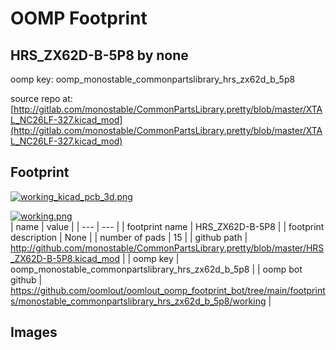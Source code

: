 # OOMP Footprint  
## HRS_ZX62D-B-5P8  by none  
  
oomp key: oomp_monostable_commonpartslibrary_hrs_zx62d_b_5p8  
  
source repo at: [http://gitlab.com/monostable/CommonPartsLibrary.pretty/blob/master/XTAL_NC26LF-327.kicad_mod](http://gitlab.com/monostable/CommonPartsLibrary.pretty/blob/master/XTAL_NC26LF-327.kicad_mod)  
## Footprint  
  
[![working_kicad_pcb_3d.png](working_kicad_pcb_3d_600.png)](working_kicad_pcb_3d.png)  
  
[![working.png](working_600.png)](working.png)  
| name | value | 
| --- | --- | 
| footprint name | HRS_ZX62D-B-5P8 | 
| footprint description | None | 
| number of pads | 15 | 
| github path | http://github.com/monostable/CommonPartsLibrary.pretty/blob/master/HRS_ZX62D-B-5P8.kicad_mod | 
| oomp key | oomp_monostable_commonpartslibrary_hrs_zx62d_b_5p8 | 
| oomp bot github | https://github.com/oomlout/oomlout_oomp_footprint_bot/tree/main/footprints/monostable_commonpartslibrary_hrs_zx62d_b_5p8/working | 
## Images  
